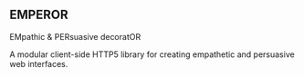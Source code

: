EMPEROR
------------------

EMpathic & PERsuasive decoratOR

A modular client-side HTTP5 library for creating empathetic and persuasive web interfaces.